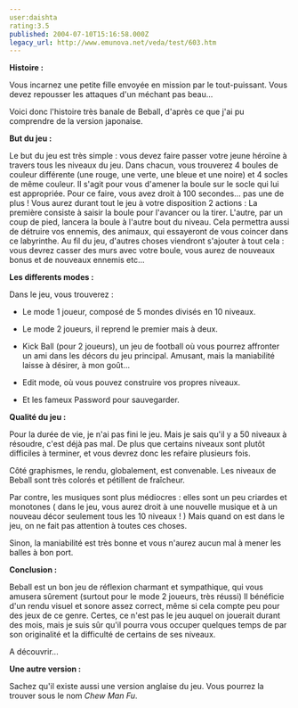 ```yaml
---
user:daishta
rating:3.5
published: 2004-07-10T15:16:58.000Z
legacy_url: http://www.emunova.net/veda/test/603.htm
---
```

**Histoire :**  

  

Vous incarnez une petite fille envoyée en mission par le tout-puissant. Vous devez repousser les attaques d'un méchant pas beau...  

Voici donc l'histoire très banale de Beball, d'après ce que j'ai pu comprendre de la version japonaise.  

  

**But du jeu :**  

  

Le but du jeu est très simple : vous devez faire passer votre jeune héroïne à travers tous les niveaux du jeu. Dans chacun, vous trouverez 4 boules de couleur différente (une rouge, une verte, une bleue et une noire) et 4 socles de même couleur. Il s'agit pour vous d'amener la boule sur le socle qui lui est appropriée. Pour ce faire, vous avez droit à 100 secondes... pas une de plus ! Vous aurez durant tout le jeu à votre disposition 2 actions : La première consiste à saisir la boule pour l'avancer ou la tirer. L'autre, par un coup de pied, lancera la boule à l'autre bout du niveau. Cela permettra aussi de détruire vos ennemis, des animaux, qui essayeront de vous coincer dans ce labyrinthe. Au fil du jeu, d'autres choses viendront s'ajouter à tout cela : vous devrez casser des murs avec votre boule, vous aurez de nouveaux bonus et de nouveaux ennemis etc...  

  

**Les differents modes :**  

  

Dans le jeu, vous trouverez :   

- Le mode 1 joueur, composé de 5 mondes divisés en 10 niveaux.  

- Le mode 2 joueurs, il reprend le premier mais à deux.  

- Kick Ball (pour 2 joueurs), un jeu de football où vous pourrez affronter un ami dans les décors du jeu principal. Amusant, mais la maniabilité laisse à désirer, à mon goût...  

- Edit mode, où vous pouvez construire vos propres niveaux.  

- Et les fameux Password pour sauvegarder.  

  

**Qualité du jeu :**  

  

Pour la durée de vie, je n'ai pas fini le jeu. Mais je sais qu'il y a 50 niveaux à résoudre, c'est déjà pas mal. De plus que certains niveaux sont plutôt difficiles à terminer, et vous devrez donc les refaire plusieurs fois.  

Côté graphismes, le rendu, globalement, est convenable. Les niveaux de Beball sont très colorés et pétillent de fraîcheur.  

Par contre, les musiques sont plus médiocres : elles sont un peu criardes et monotones ( dans le jeu, vous aurez droit à une nouvelle musique et à un nouveau décor seulement tous les 10 niveaux ! ) Mais quand on est dans le jeu, on ne fait pas attention à toutes ces choses.  

Sinon, la maniabilité est très bonne et vous n'aurez aucun mal à mener les balles à bon port.  

  

**Conclusion :**  

  

Beball est un bon jeu de réflexion charmant et sympathique, qui vous amusera sûrement (surtout pour le mode 2 joueurs, très réussi) Il bénéficie d'un rendu visuel et sonore assez correct, même si cela compte peu pour des jeux de ce genre. Certes, ce n'est pas le jeu auquel on jouerait durant des mois, mais je suis sûr qu'il pourra vous occuper quelques temps de par son originalité et la difficulté de certains de ses niveaux.  

A découvrir...  

  

**Une autre version :**  

  

Sachez qu'il existe aussi une version anglaise du jeu. Vous pourrez la trouver sous le nom _Chew Man Fu_.